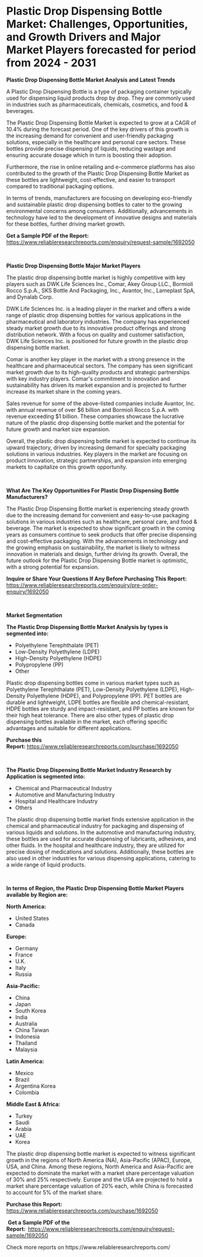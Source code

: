 <p><h1>Plastic Drop Dispensing Bottle Market: Challenges, Opportunities, and Growth Drivers and Major Market Players forecasted for period from 2024 - 2031</h1></p><p><strong>Plastic Drop Dispensing Bottle Market Analysis and Latest Trends</strong></p>
<p><p>A Plastic Drop Dispensing Bottle is a type of packaging container typically used for dispensing liquid products drop by drop. They are commonly used in industries such as pharmaceuticals, chemicals, cosmetics, and food & beverages.</p><p>The Plastic Drop Dispensing Bottle Market is expected to grow at a CAGR of 10.4% during the forecast period. One of the key drivers of this growth is the increasing demand for convenient and user-friendly packaging solutions, especially in the healthcare and personal care sectors. These bottles provide precise dispensing of liquids, reducing wastage and ensuring accurate dosage which in turn is boosting their adoption.</p><p>Furthermore, the rise in online retailing and e-commerce platforms has also contributed to the growth of the Plastic Drop Dispensing Bottle Market as these bottles are lightweight, cost-effective, and easier to transport compared to traditional packaging options.</p><p>In terms of trends, manufacturers are focusing on developing eco-friendly and sustainable plastic drop dispensing bottles to cater to the growing environmental concerns among consumers. Additionally, advancements in technology have led to the development of innovative designs and materials for these bottles, further driving market growth.</p></p>
<p><strong>Get a Sample PDF of the Report:&nbsp;</strong> <a href="https://www.reliableresearchreports.com/enquiry/request-sample/1692050">https://www.reliableresearchreports.com/enquiry/request-sample/1692050</a></p>
<p>&nbsp;</p>
<p><strong>Plastic Drop Dispensing Bottle Major Market Players</strong></p>
<p><p>The plastic drop dispensing bottle market is highly competitive with key players such as DWK Life Sciences Inc., Comar, Akey Group LLC., Bormioli Rocco S.p.A., SKS Bottle And Packaging, Inc., Avantor, Inc., Lameplast SpA, and Dynalab Corp.</p><p>DWK Life Sciences Inc. is a leading player in the market and offers a wide range of plastic drop dispensing bottles for various applications in the pharmaceutical and laboratory industries. The company has experienced steady market growth due to its innovative product offerings and strong distribution network. With a focus on quality and customer satisfaction, DWK Life Sciences Inc. is positioned for future growth in the plastic drop dispensing bottle market.</p><p>Comar is another key player in the market with a strong presence in the healthcare and pharmaceutical sectors. The company has seen significant market growth due to its high-quality products and strategic partnerships with key industry players. Comar's commitment to innovation and sustainability has driven its market expansion and is projected to further increase its market share in the coming years.</p><p>Sales revenue for some of the above-listed companies include Avantor, Inc. with annual revenue of over $6 billion and Bormioli Rocco S.p.A. with revenue exceeding $1 billion. These companies showcase the lucrative nature of the plastic drop dispensing bottle market and the potential for future growth and market size expansion.</p><p>Overall, the plastic drop dispensing bottle market is expected to continue its upward trajectory, driven by increasing demand for specialty packaging solutions in various industries. Key players in the market are focusing on product innovation, strategic partnerships, and expansion into emerging markets to capitalize on this growth opportunity.</p></p>
<p>&nbsp;</p>
<p><strong>What Are The Key Opportunities For Plastic Drop Dispensing Bottle Manufacturers?</strong></p>
<p><p>The Plastic Drop Dispensing Bottle market is experiencing steady growth due to the increasing demand for convenient and easy-to-use packaging solutions in various industries such as healthcare, personal care, and food & beverage. The market is expected to show significant growth in the coming years as consumers continue to seek products that offer precise dispensing and cost-effective packaging. With the advancements in technology and the growing emphasis on sustainability, the market is likely to witness innovation in materials and design, further driving its growth. Overall, the future outlook for the Plastic Drop Dispensing Bottle market is optimistic, with a strong potential for expansion.</p></p>
<p><strong>Inquire or Share Your Questions If Any Before Purchasing This Report:</strong> <a href="https://www.reliableresearchreports.com/enquiry/pre-order-enquiry/1692050">https://www.reliableresearchreports.com/enquiry/pre-order-enquiry/1692050</a></p>
<p>&nbsp;</p>
<p><strong>Market Segmentation</strong></p>
<p><strong>The Plastic Drop Dispensing Bottle Market Analysis by types is segmented into:</strong></p>
<p><ul><li>Polyethylene Terephthalate (PET)</li><li>Low-Density Polyethylene (LDPE)</li><li>High-Density Polyethylene (HDPE)</li><li>Polypropylene (PP)</li><li>Other</li></ul></p>
<p><p>Plastic drop dispensing bottles come in various market types such as Polyethylene Terephthalate (PET), Low-Density Polyethylene (LDPE), High-Density Polyethylene (HDPE), and Polypropylene (PP). PET bottles are durable and lightweight, LDPE bottles are flexible and chemical-resistant, HDPE bottles are sturdy and impact-resistant, and PP bottles are known for their high heat tolerance. There are also other types of plastic drop dispensing bottles available in the market, each offering specific advantages and suitable for different applications.</p></p>
<p><strong>Purchase this Report:&nbsp;</strong><a href="https://www.reliableresearchreports.com/purchase/1692050">https://www.reliableresearchreports.com/purchase/1692050</a></p>
<p>&nbsp;</p>
<p><strong>The Plastic Drop Dispensing Bottle Market Industry Research by Application is segmented into:</strong></p>
<p><ul><li>Chemical and Pharmaceutical Industry</li><li>Automotive and Manufacturing Industry</li><li>Hospital and Healthcare Industry</li><li>Others</li></ul></p>
<p><p>The plastic drop dispensing bottle market finds extensive application in the chemical and pharmaceutical industry for packaging and dispensing of various liquids and solutions. In the automotive and manufacturing industry, these bottles are used for accurate dispensing of lubricants, adhesives, and other fluids. In the hospital and healthcare industry, they are utilized for precise dosing of medications and solutions. Additionally, these bottles are also used in other industries for various dispensing applications, catering to a wide range of liquid products.</p></p>
<p>&nbsp;</p>
<p><strong>In terms of Region, the Plastic Drop Dispensing Bottle Market Players available by Region are:</strong></p>
<p>
    <p> <strong> North America: </strong>
        <ul>
            <li>United States</li>
            <li>Canada</li>
        </ul>
        </p> 
    <p> <strong> Europe: </strong>
        <ul>
            <li>Germany</li>
            <li>France</li>
            <li>U.K.</li>
            <li>Italy</li>
            <li>Russia</li>
        </ul>
        </p> 
    <p> <strong> Asia-Pacific: </strong>
        <ul>
            <li>China</li>
            <li>Japan</li>
            <li>South Korea</li>
            <li>India</li>
            <li>Australia</li>
            <li>China Taiwan</li>
            <li>Indonesia</li>
            <li>Thailand</li>
            <li>Malaysia</li>
        </ul>
        </p> 
    <p> <strong> Latin America: </strong>
        <ul>
            <li>Mexico</li>
            <li>Brazil</li>
            <li>Argentina Korea</li>
            <li>Colombia</li>
        </ul>
        </p> 
    <p> <strong> Middle East & Africa: </strong>
        <ul>
            <li>Turkey</li>
            <li>Saudi</li>
            <li>Arabia</li>
            <li>UAE</li>
            <li>Korea</li>
        </ul>
    </p>
    </p>
<p><p>The plastic drop dispensing bottle market is expected to witness significant growth in the regions of North America (NA), Asia-Pacific (APAC), Europe, USA, and China. Among these regions, North America and Asia-Pacific are expected to dominate the market with a market share percentage valuation of 30% and 25% respectively. Europe and the USA are projected to hold a market share percentage valuation of 20% each, while China is forecasted to account for 5% of the market share.</p></p>
<p><strong>Purchase this Report: </strong><a href="https://www.reliableresearchreports.com/purchase/1692050">https://www.reliableresearchreports.com/purchase/1692050</a></p>
<p>&nbsp;<strong>Get a Sample PDF of the Report:&nbsp;&nbsp;</strong><a href="https://www.reliableresearchreports.com/enquiry/request-sample/1692050">https://www.reliableresearchreports.com/enquiry/request-sample/1692050</a></p>
<p><strong></strong></p>
<p>Check more reports on https://www.reliableresearchreports.com/</p>